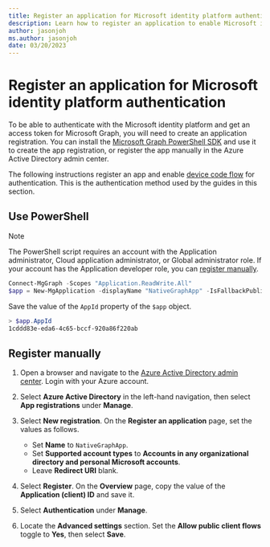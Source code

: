 ```yaml
---
title: Register an application for Microsoft identity platform authentication
description: Learn how to register an application to enable Microsoft identity authentication.
author: jasonjoh
ms.author: jasonjoh
date: 03/20/2023
---
```


# Register an application for Microsoft identity platform authentication

To be able to authenticate with the Microsoft identity platform and get an access token for Microsoft Graph, you will need to create an application registration. You can install the [Microsoft Graph PowerShell SDK](https://github.com/microsoftgraph/msgraph-sdk-powershell) and use it to create the app registration, or register the app manually in the Azure Active Directory admin center.

The following instructions register an app and enable [device code flow](/azure/active-directory/develop/v2-oauth2-device-code) for authentication. This is the authentication method used by the guides in this section.

## Use PowerShell

> [!NOTE]
> The PowerShell script requires an account with the Application administrator, Cloud application administrator, or Global administrator role. If your account has the Application developer role, you can [register manually](#register-manually).

```powershell
Connect-MgGraph -Scopes "Application.ReadWrite.All"
$app = New-MgApplication -displayName "NativeGraphApp" -IsFallbackPublicClient
```

Save the value of the `AppId` property of the `$app` object.

```powershell
> $app.AppId
1cddd83e-eda6-4c65-bccf-920a86f220ab
```

## Register manually

1. Open a browser and navigate to the [Azure Active Directory admin center](https://aad.portal.azure.com). Login with your Azure account.
1. Select **Azure Active Directory** in the left-hand navigation, then select **App registrations** under **Manage**.
1. Select **New registration**. On the **Register an application** page, set the values as follows.

    - Set **Name** to `NativeGraphApp`.
    - Set **Supported account types** to **Accounts in any organizational directory and personal Microsoft accounts**.
    - Leave **Redirect URI** blank.

1. Select **Register**. On the **Overview** page, copy the value of the **Application (client) ID** and save it.
1. Select **Authentication** under **Manage**.
1. Locate the **Advanced settings** section. Set the **Allow public client flows** toggle to **Yes**, then select **Save**.
